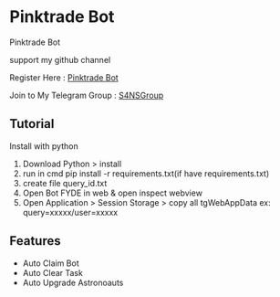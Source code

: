 # Pinktrade Bot
Pinktrade Bot 

support my github channel 

Register Here : [Pinktrade Bot](https://t.me/pinktrade_bot/pink?startapp=ybvoj6)

Join to My Telegram Group : [S4NSGroup](https://t.me/sansxgroup)


## Tutorial

Install with python

1. Download Python > install
2. run in cmd pip install -r requirements.txt(if have requirements.txt)
3. create file query_id.txt
4. Open Bot FYDE in web & open inspect webview
5. Open Application > Session Storage > copy all tgWebAppData ex: query=xxxxx/user=xxxxx

## Features
- Auto Claim Bot
- Auto Clear Task
- Auto Upgrade Astronoauts
